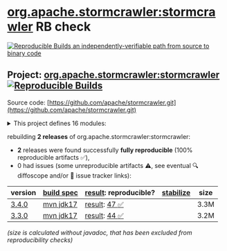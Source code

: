 [org.apache.stormcrawler:stormcrawler](https://central.sonatype.com/artifact/org.apache.stormcrawler/stormcrawler/versions) RB check
=======

[![Reproducible Builds](https://reproducible-builds.org/images/logos/rb.svg) an independently-verifiable path from source to binary code](https://reproducible-builds.org/)

## Project: [org.apache.stormcrawler:stormcrawler](https://central.sonatype.com/artifact/org.apache.stormcrawler/stormcrawler/versions) [![Reproducible Builds](https://img.shields.io/endpoint?url=https://raw.githubusercontent.com/jvm-repo-rebuild/reproducible-central/master/content/org/apache/stormcrawler/badge.json)](https://github.com/jvm-repo-rebuild/reproducible-central/blob/master/content/org/apache/stormcrawler/README.md)

Source code: [https://github.com/apache/stormcrawler.git](https://github.com/apache/stormcrawler.git)

<details><summary>This project defines 16 modules:</summary>

* [org.apache.stormcrawler:stormcrawler](https://central.sonatype.com/artifact/org.apache.stormcrawler/stormcrawler/overview)
* [org.apache.stormcrawler:stormcrawler-ai](https://central.sonatype.com/artifact/org.apache.stormcrawler/stormcrawler-ai/overview)
* [org.apache.stormcrawler:stormcrawler-archetype](https://central.sonatype.com/artifact/org.apache.stormcrawler/stormcrawler-archetype/overview)
* [org.apache.stormcrawler:stormcrawler-aws](https://central.sonatype.com/artifact/org.apache.stormcrawler/stormcrawler-aws/overview)
* [org.apache.stormcrawler:stormcrawler-core](https://central.sonatype.com/artifact/org.apache.stormcrawler/stormcrawler-core/overview)
* [org.apache.stormcrawler:stormcrawler-external](https://central.sonatype.com/artifact/org.apache.stormcrawler/stormcrawler-external/overview)
* [org.apache.stormcrawler:stormcrawler-langid](https://central.sonatype.com/artifact/org.apache.stormcrawler/stormcrawler-langid/overview)
* [org.apache.stormcrawler:stormcrawler-opensearch](https://central.sonatype.com/artifact/org.apache.stormcrawler/stormcrawler-opensearch/overview)
* [org.apache.stormcrawler:stormcrawler-opensearch-archetype](https://central.sonatype.com/artifact/org.apache.stormcrawler/stormcrawler-opensearch-archetype/overview)
* [org.apache.stormcrawler:stormcrawler-playwright](https://central.sonatype.com/artifact/org.apache.stormcrawler/stormcrawler-playwright/overview)
* [org.apache.stormcrawler:stormcrawler-solr](https://central.sonatype.com/artifact/org.apache.stormcrawler/stormcrawler-solr/overview)
* [org.apache.stormcrawler:stormcrawler-solr-archetype](https://central.sonatype.com/artifact/org.apache.stormcrawler/stormcrawler-solr-archetype/overview)
* [org.apache.stormcrawler:stormcrawler-sql](https://central.sonatype.com/artifact/org.apache.stormcrawler/stormcrawler-sql/overview)
* [org.apache.stormcrawler:stormcrawler-tika](https://central.sonatype.com/artifact/org.apache.stormcrawler/stormcrawler-tika/overview)
* [org.apache.stormcrawler:stormcrawler-urlfrontier](https://central.sonatype.com/artifact/org.apache.stormcrawler/stormcrawler-urlfrontier/overview)
* [org.apache.stormcrawler:stormcrawler-warc](https://central.sonatype.com/artifact/org.apache.stormcrawler/stormcrawler-warc/overview)
</details>

rebuilding **2 releases** of org.apache.stormcrawler:stormcrawler:
- **2** releases were found successfully **fully reproducible** (100% reproducible artifacts :white_check_mark:),
- 0 had issues (some unreproducible artifacts :warning:, see eventual :mag: diffoscope and/or :memo: issue tracker links):

| version | [build spec](/BUILDSPEC.md) | [result](https://reproducible-builds.org/docs/jvm/): reproducible? | [stabilize](https://github.com/google/oss-rebuild/blob/main/cmd/stabilize/README.md) | size |
| -- | --------- | ------ | ------ | -- |
| [3.4.0](https://central.sonatype.com/artifact/org.apache.stormcrawler/stormcrawler/3.4.0/pom) | [mvn jdk17](stormcrawler-3.4.0.buildspec) | [result](stormcrawler-3.4.0.buildinfo): [47 :white_check_mark: ](stormcrawler-3.4.0.buildcompare) | | 3.3M |
| [3.3.0](https://central.sonatype.com/artifact/org.apache.stormcrawler/stormcrawler/3.3.0/pom) | [mvn jdk17](stormcrawler-3.3.0.buildspec) | [result](stormcrawler-3.3.0.buildinfo): [44 :white_check_mark: ](stormcrawler-3.3.0.buildcompare) | | 3.2M |

<i>(size is calculated without javadoc, that has been excluded from reproducibility checks)</i>
